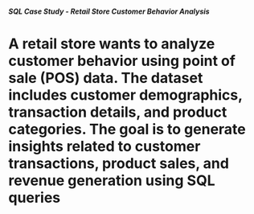  <H5>SQL Case Study - Retail Store Customer Behavior Analysis<H5>
<h1>A retail store wants to analyze customer behavior using point of sale (POS) data. The dataset includes customer demographics, transaction details, and product categories. The goal is to generate insights related to customer transactions, product sales, and revenue generation using SQL queries<h1>
